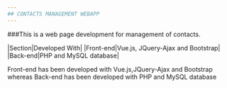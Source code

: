 ```yaml
---
## CONTACTS MANAGEMENT WEBAPP
---
```


###This is a web page development for management of contacts.

|Section|Developed With|
|Front-end|Vue.js, JQuery-Ajax and Bootstrap|
|Back-end|PHP and MySQL database|

Front-end has been developed with Vue.js,JQuery-Ajax and Bootstrap whereas
Back-end has been developed with PHP and MySQL database
